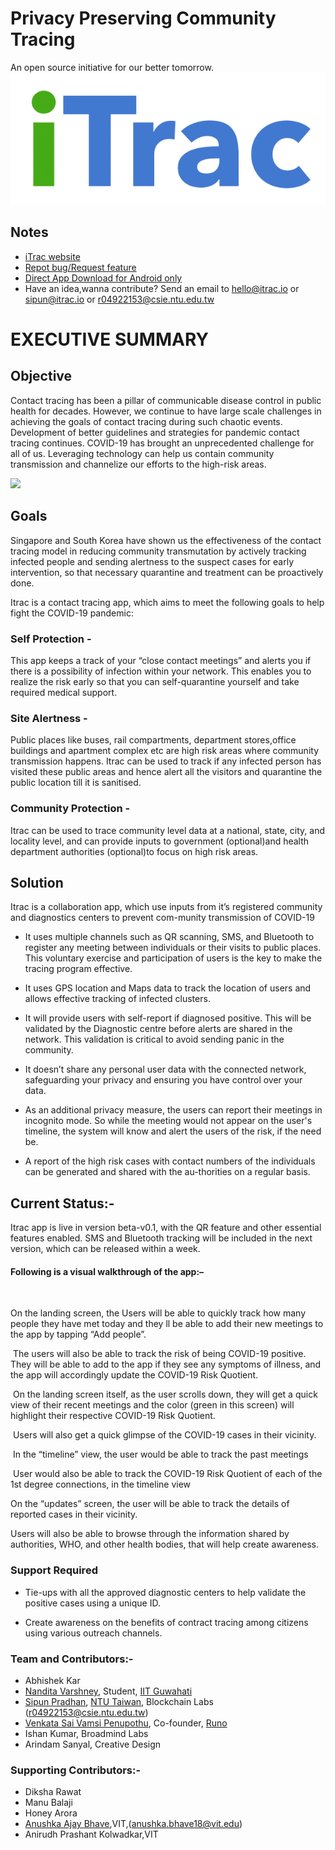 # Privacy Preserving Community Tracing
An open source initiative for our better tomorrow.
![](https://github.com/broadmind-admin/iTrac-Info/blob/master/images/iTrac.png)
## Notes
- [iTrac website](http://www.itrac.io)
- [Repot bug/Request feature](https://forms.gle/paeLw5roMYm63rM96)
- [Direct App Download for Android only](https://drive.google.com/file/d/1JRr1lWCH78jjVvDdmQ2Zn0VrLH98sZqk/view?usp=sharing)
- Have an idea,wanna contribute? Send an email to hello@itrac.io or sipun@itrac.io or r04922153@csie.ntu.edu.tw

# EXECUTIVE SUMMARY

## Objective
Contact tracing has been a pillar of communicable disease control in public health for decades. However, we  continue to have large scale challenges in achieving the goals of contact tracing during such chaotic events. Development of better guidelines and strategies for pandemic contact tracing continues. COVID-19 has brought an unprecedented challenge for all of us. Leveraging technology can help us contain community transmission and channelize our efforts to the high-risk areas.

![](https://user-images.githubusercontent.com/54904421/78705361-f0519380-793f-11ea-8b98-8e2fbe7c0a29.jpeg)

## Goals
Singapore and South Korea have shown us the effectiveness of the contact tracing model in reducing community transmutation by actively tracking infected people and sending alertness to the suspect cases for early intervention, so that necessary quarantine and treatment can be proactively done.

Itrac is a contact tracing app, which aims to meet the following goals to help fight the COVID-19 pandemic:

### Self Protection - 
This app keeps a track of your “close contact meetings” and alerts you if there is a possibility of infection within your network. This enables you to realize the risk early so that you can self-quarantine yourself and take required medical support.

### Site Alertness - 
Public places like buses, rail compartments, department stores,office buildings and apartment complex etc are high risk areas where community transmission happens. Itrac can be used to track if any infected person has visited these public areas and hence alert all the visitors and quarantine the public location till it is sanitised.

### Community Protection - 
Itrac can be used to trace community level data at a national, state, city, and locality level, and can provide inputs to government (optional)and health department authorities (optional)to focus on high risk areas. 

## Solution
Itrac is a collaboration app, which use inputs from it’s registered community and diagnostics centers to prevent com-munity transmission of COVID-19

-	It uses multiple channels such as QR scanning, SMS, and Bluetooth to register any meeting between individuals or their visits to public places. This voluntary exercise and participation of users is the key to make the tracing program effective.

-	It uses GPS location and Maps data to track the location of users and allows effective tracking of infected clusters.

-	It will provide users with self-report if diagnosed positive. This will be validated by the Diagnostic centre before alerts are shared in the network. This validation is critical to avoid sending panic in the community.

-	It doesn’t share any personal user data with the connected network, safeguarding your privacy and ensuring you have control over your data.

-	As an additional privacy measure, the users can report their meetings in incognito mode. So while the meeting would not appear on the user's timeline, the system will know and alert the users of the risk, if the need be.
-	A report of the high risk cases with contact numbers of the individuals can be generated and shared with the au-thorities on a regular basis. 

## Current Status:-
Itrac app is live in version beta-v0.1, with the QR feature and other essential features enabled. SMS and Bluetooth tracking will be included in the next version, which can be released within a week. 

#### Following is a visual walkthrough of the app:– 

 	
![]()

On the landing screen, the Users will be able to quickly track how many people they have met today and they ll be able to add their new meetings to the app by tapping “Add people”.


![]()
The users will also be able to track the risk of being COVID-19 positive. They will be able to add to the app if they see any symptoms of illness, and the app will accordingly update the COVID-19 Risk Quotient.
 	
![]()
On the landing screen itself, as the user scrolls down, they will get a quick view of their recent meetings and the color (green in this screen) will highlight their respective COVID-19 Risk Quotient.


![]()
Users will also get a quick glimpse of the COVID-19 cases in their vicinity.
	
 	

![]()
In the “timeline” view, the user would be able to track the past meetings



![]()
User would also be able to track the COVID-19 Risk Quotient of each of the 1st degree connections, in the timeline view
 	






On the “updates” screen, the user will be able to track the details of reported cases in their vicinity. 





Users will also be able to browse through the information shared by authorities, WHO, and other health bodies, that will help create awareness.
   

### Support Required
-	Tie-ups with all the approved diagnostic centers to help validate the positive cases using a unique ID.

-	Create awareness on the benefits of contract tracing among citizens using various outreach channels. 



### Team and Contributors:-

- Abhishek Kar
- [Nandita Varshney](https://www.linkedin.com/in/here-nv/), Student, [IIT Guwahati](http://www.iitg.ac.in/)
- [Sipun Pradhan](https://www.linkedin.com/in/sipunpradhan/), [NTU Taiwan](https://www.ntu.edu.tw/english/), Blockchain Labs (r04922153@csie.ntu.edu.tw)
- [Venkata Sai Vamsi Penupothu](https://www.linkedin.com/in/venkata-sai-vamsi-penupothu-64922552/), Co-founder,  [Runo](https://runo.in/)
- Ishan Kumar, Broadmind Labs 
- Arindam Sanyal, Creative Design

### Supporting Contributors:-

- Diksha Rawat
- Manu Balaji
- Honey Arora
- [Anushka Ajay Bhave](https://www.linkedin.com/in/anushka-bhave-8b9617193/),VIT,(anushka.bhave18@vit.edu)
- Anirudh Prashant Kolwadkar,VIT
